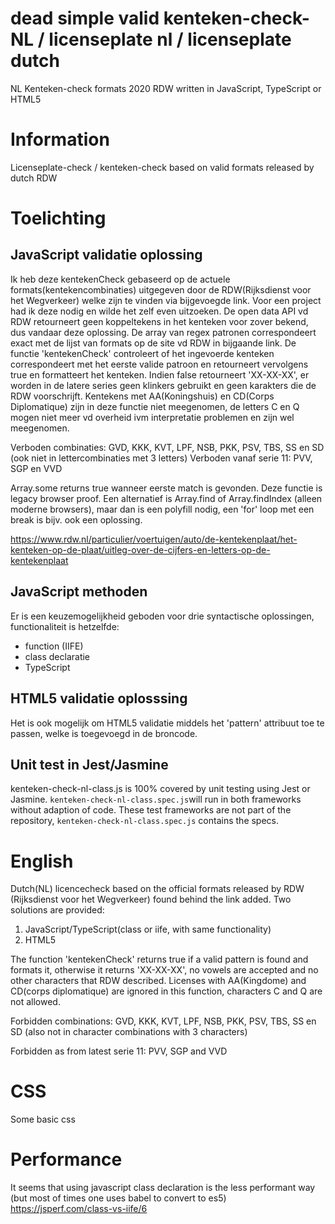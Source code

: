 # dead simple valid kenteken-check-NL / licenseplate nl / licenseplate dutch
NL Kenteken-check formats 2020 RDW written in JavaScript, TypeScript or HTML5

# Information

Licenseplate-check / kenteken-check based on valid formats released by dutch RDW

# Toelichting

## JavaScript validatie oplossing

Ik heb deze kentekenCheck gebaseerd op de actuele formats(kentekencombinaties) uitgegeven door de RDW(Rijksdienst voor het Wegverkeer) welke zijn te vinden via bijgevoegde link. Voor een project had ik deze nodig en wilde het zelf even uitzoeken. De open data API vd RDW 
retourneert geen koppeltekens in het kenteken voor zover bekend, dus vandaar deze oplossing.
De array van regex patronen correspondeert exact met de lijst van formats op de site vd RDW in bijgaande link.
De functie 'kentekenCheck' controleert of het ingevoerde kenteken correspondeert met het eerste valide patroon en retourneert vervolgens true en formatteert het kenteken. Indien false retourneert 'XX-XX-XX', er worden in de latere series geen klinkers gebruikt en geen karakters die de RDW voorschrijft. Kentekens met AA(Koningshuis) en CD(Corps Diplomatique) zijn in deze functie niet meegenomen, de letters C en Q mogen niet meer vd overheid ivm interpretatie problemen en zijn wel meegenomen.

Verboden combinaties: GVD, KKK, KVT, LPF, NSB, PKK, PSV, TBS, SS en SD (ook niet in lettercombinaties met 3 letters)
Verboden vanaf serie 11: PVV, SGP en VVD 

Array.some returns true wanneer eerste match is gevonden. Deze functie is legacy browser proof.
Een alternatief is Array.find of Array.findIndex (alleen moderne browsers), maar dan is een polyfill nodig, een 'for' loop met een break is bijv. ook een oplossing. 

https://www.rdw.nl/particulier/voertuigen/auto/de-kentekenplaat/het-kenteken-op-de-plaat/uitleg-over-de-cijfers-en-letters-op-de-kentekenplaat

## JavaScript methoden

Er is een keuzemogelijkheid geboden voor drie syntactische oplossingen, functionaliteit is hetzelfde:
- function (IIFE) 
- class declaratie
- TypeScript

## HTML5 validatie oplosssing

Het is ook mogelijk om HTML5 validatie middels het 'pattern' attribuut toe te passen, welke is toegevoegd in de broncode.

## Unit test in Jest/Jasmine

kenteken-check-nl-class.js is 100% covered by unit testing using Jest or Jasmine. 
`kenteken-check-nl-class.spec.js`will run in both frameworks without adaption of code.
These test frameworks are not part of the repository, `kenteken-check-nl-class.spec.js` contains the specs.

# English

Dutch(NL) licencecheck based on the official formats released by RDW (Rijksdienst voor het Wegverkeer) found behind the link added.
Two solutions are provided:

1. JavaScript/TypeScript(class or iife, with same functionality)
2. HTML5

The function 'kentekenCheck' returns true if a valid pattern is found and formats it, otherwise it returns 'XX-XX-XX', no vowels are accepted and no other characters that RDW described. Licenses with AA(Kingdome) and CD(corps diplomatique) are ignored in this function, characters C and Q are not allowed.

Forbidden combinations: GVD, KKK, KVT, LPF, NSB, PKK, PSV, TBS, SS en SD (also not in character combinations with 3 characters)

Forbidden as from latest serie 11: PVV, SGP and VVD 

# CSS

Some basic css

# Performance
It seems that using javascript class declaration is the less performant way (but most of times one uses babel to convert to es5)
https://jsperf.com/class-vs-iife/6

